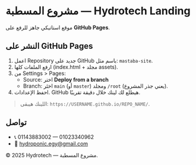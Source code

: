 # مشروع المسطبة — Hydrotech Landing

موقع استاتيكي جاهز للرفع على **GitHub Pages**.

## النشر على GitHub Pages
1) اعمل Repository جديد على GitHub باسم مثل: `mastaba-site`.
2) ارفع الملفات كلها (index.html + مجلد assets).
3) من Settings > Pages:
   - Source: اختر **Deploy from a branch**
   - Branch: اختَر `main` (أو `master`) ومجلد `/root` (يعني جذر المشروع).
4) احفظ الإعدادات. GitHub هيطلع لك لينك خلال دقيقة تقريبًا.

> اللينك هيبقى: `https://USERNAME.github.io/REPO_NAME/`.

## تواصل
- 📞 01143883002 — 01023340962
- 📧 hydroponic.egy@gmail.com

© 2025 Hydrotech — مشروع المسطبة.

